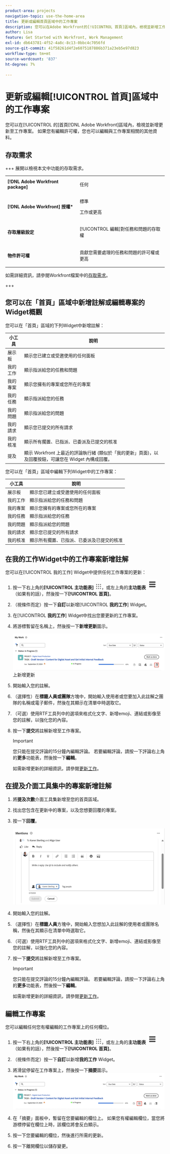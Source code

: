 ```yaml
---
product-area: projects
navigation-topic: use-the-home-area
title: 更新或編輯首頁區域中的工作專案
description: 您可以在Adobe Workfront的[!UICONTROL 首頁]區域內，檢視並新增工作專案的更新。 如果您有編輯許可權，您也可以編輯與工作專案相關的其他資料。
author: Lisa
feature: Get Started with Workfront, Work Management
exl-id: db643781-4f52-4a8c-8c13-0bbc4c7056fd
source-git-commit: 41f58261d4f2e6075187886b371a23eb5e97d823
workflow-type: tm+mt
source-wordcount: '837'
ht-degree: 7%

---
```


# 更新或編輯[!UICONTROL 首頁]區域中的工作專案

<!--Audited: 04/2024-->

<!--<span class="preview">The highlighted information on this page refers to functionality not yet generally available. It is available only in the Preview environment for all customers. After the monthly releases to Production, the same features are also available in the Production environment for customers who enabled fast releases. </span>   

<span class="preview">For information about fast releases, see [Enable or disable fast releases for your organization](/help/quicksilver/administration-and-setup/set-up-workfront/configure-system-defaults/enable-fast-release-process.md). </span>-->

您可以在[!UICONTROL 的]首頁[!DNL Adobe Workfront]區域內，檢視並新增更新至工作專案。 如果您有編輯許可權，您也可以編輯與工作專案相關的其他資料。

## 存取需求

+++ 展開以檢視本文中功能的存取需求。

<table style="table-layout:auto"> 
 <col> 
 </col> 
 <col> 
 </col> 
 <tbody> 
  <tr> 
   <td role="rowheader"><strong>[!DNL Adobe Workfront package]</strong></td> 
   <td> <p>任何</p> </td> 
  </tr> 
  <tr> 
   <td role="rowheader"><strong>[!DNL Adobe Workfront] 授權*</strong></td> 
   <td> <p>標準</p>
   <p>工作或更高</p> </td> 
  </tr> 
  <tr> 
   <td role="rowheader"><strong>存取層級設定</strong></td> 
   <td> <p>[!UICONTROL 編輯]對任務和問題的存取權</p> </td> 
  </tr> 
  <tr> 
   <td role="rowheader"><strong>物件許可權</strong></td> 
   <td> <p>貢獻您需要處理的任務和問題的許可權或更高</p> </td> 
  </tr> 
 </tbody> 
</table>

如需詳細資訊，請參閱Workfront檔案中的[存取需求](/help/quicksilver/administration-and-setup/add-users/access-levels-and-object-permissions/access-level-requirements-in-documentation.md)。

+++

<!--not sure if this  from the old UI: we don't have a Work List anymore - should this section come off? 

## View updates on a work item

You can view updates on any work item in the [!UICONTROL Work List]:

1. Click the **[!UICONTROL Main Menu]** ![Main Menu icon](assets/main-menu-icon.png) in the upper-right corner, or the **Main Menu** ![Main Menu lines icon](assets/lines-main-menu.png) in the upper-left corner, if available, then click **[!UICONTROL Home]**.
1. In the **[!UICONTROL Work List]** area, select the item where you want to view updates.\
   Updates are displayed in the right panel.

-->

## 您可以在「首頁」區域中新增註解或編輯專案的Widget概觀

您可以在「首頁」區域的下列Widget中新增註解：

| 小工具 | 說明 |
|--------------|---------------------------------------------------------------------------------------------------|
| 展示板 | 顯示您已建立或受邀使用的任何面板 |
| 我的工作 | 顯示指派給您的任務和問題 |
| 我的專案 | 顯示您擁有的專案或您所在的專案 |
| 我的任務 | 顯示指派給您的任務 |
| 我的問題 | 顯示指派給您的問題 |
| 我的請求 | 顯示您已提交的所有請求 |
| 我的核准 | 顯示所有擱置、已指派、已委派及已提交的核准 |
| 提及 | 顯示 Workfront 上最近的評論執行緒 (類似於「我的更新」頁面)，以及回覆按鈕，可讓您在 Widget 內構成回覆。 |

您可以在「首頁」區域中編輯下列Widget中的工作專案：

| 小工具 | 說明 |
|--------------|---------------------------------------------------------------------------------------------------|
| 展示板 | 顯示您已建立或受邀使用的任何面板 |
| 我的工作 | 顯示指派給您的任務和問題 |
| 我的專案 | 顯示您擁有的專案或您所在的專案 |
| 我的任務 | 顯示指派給您的任務 |
| 我的問題 | 顯示指派給您的問題 |
| 我的請求 | 顯示您已提交的所有請求 |
| 我的核准 | 顯示所有擱置、已指派、已委派及已提交的核准 |

## 在我的工作Widget中的工作專案新增註解

您可以在[!UICONTROL 我的工作] Widget中提供任何工作專案的更新：

1. 按一下右上角的&#x200B;**[!UICONTROL 主功能表]** ![主功能表圖示](assets/main-menu-icon.png)，或左上角的&#x200B;**主功能表** ![主功能表行圖示](assets/lines-main-menu.png) （如果有的話），然後按一下&#x200B;**[!UICONTROL 首頁]**。
1. （視條件而定）按一下&#x200B;**自訂**&#x200B;以新增&#x200B;[!UICONTROL **我的工作**] Widget。

1. 在&#x200B;[!UICONTROL **我的工作**] Widget中找出您要更新的工作專案。
1. 將游標暫留在名稱上，然後按一下&#x200B;**新增更新**&#x200B;圖示。

   ![在Widget](assets/add-update-on-widget.png)上新增更新

1. 開始輸入您的註解。
1. （選擇性）在&#x200B;**標籤人員或團隊**&#x200B;方塊中，開始輸入使用者或您要加入此註解之團隊的名稱或電子郵件，然後在其顯示在清單中時選取它。
1. （可選）使用RTF工具列中的選項來格式化文字、新增emoji、連結或影像至您的註解，以強化您的內容。
1. 按一下&#x200B;**提交**&#x200B;將註解新增至工作專案。

   >[!IMPORTANT]
   >
   >您只能在提交評論的15分鐘內編輯評論。 若要編輯評論，請按一下評論右上角的&#x200B;**更多**&#x200B;功能表，然後按一下&#x200B;**編輯**。

   如需新增更新的詳細資訊，請參閱[更新工作](/help/quicksilver/workfront-basics/updating-work-items-and-viewing-updates/update-work.md)。


## 在提及介面工具集中的專案新增註解

1. 將&#x200B;**提及次數**&#x200B;介面工具集新增至您的首頁區域。

1. 找出您包含在更新中的專案，以及您想要回覆的專案。

1. 按一下&#x200B;**回覆**。

   ![回覆註解](assets/reply-to-comment-in-mentions-widget.png)

1. 開始輸入您的註解。
1. （選擇性）在&#x200B;**標籤人員**&#x200B;方塊中，開始輸入您想加入此註解的使用者或團隊名稱，然後在其顯示在清單中時選取它。
1. （可選）使用RTF工具列中的選項來格式化文字、新增emoji、連結或影像至您的註解，以強化您的內容。
1. 按一下&#x200B;**提交**&#x200B;將註解新增至工作專案。

   >[!IMPORTANT]
   >
   >您只能在提交評論的15分鐘內編輯評論。 若要編輯評論，請按一下評論右上角的&#x200B;**更多**&#x200B;功能表，然後按一下&#x200B;**編輯**。

   如需新增更新的詳細資訊，請參閱[更新工作](/help/quicksilver/workfront-basics/updating-work-items-and-viewing-updates/update-work.md)。

## 編輯工作專案

您可以編輯任何您有權編輯的工作專案上的任何欄位。

1. 按一下右上角的&#x200B;**[!UICONTROL 主功能表]** ![主功能表圖示](assets/main-menu-icon.png)，或左上角的&#x200B;**主功能表** ![主功能表行圖示](assets/lines-main-menu.png) （如果有的話），然後按一下&#x200B;**[!UICONTROL 首頁]**。
1. （視條件而定）按一下&#x200B;**自訂**&#x200B;以新增&#x200B;**我的工作** Widget。

1. 將滑鼠停留在工作專案上，然後按一下&#x200B;**摘要**&#x200B;圖示。
   ![開啟摘要](assets/open-summary-new-home.png)

1. 在「摘要」面板中，暫留在您要編輯的欄位上。
如果您有權編輯欄位，當您將游標停留在欄位上時，該欄位將會反白顯示。
1. 按一下您要編輯的欄位，然後進行所需的更新。
1. 按一下離開欄位以儲存變更。
